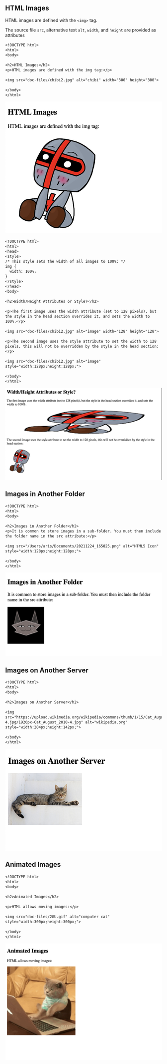 ## HTML Images

HTML images are defined with the `<img>` tag.

The source file `src`, alternative text `alt`, `width`, and `height` are provided as attributes

```
<!DOCTYPE html>
<html>
<body>

<h2>HTML Images</h2>
<p>HTML images are defined with the img tag:</p>

<img src="doc-files/chibi2.jpg" alt="chibi" width="300" height="300">

</body>
</html>
```
![Alt text](<doc-files/Screenshot 2023-10-02 at 14.40.31.png>)


```
<!DOCTYPE html>
<html>
<head>
<style>
/* This style sets the width of all images to 100%: */
img {
  width: 100%;
}
</style>
</head>
<body>

<h2>Width/Height Attributes or Style?</h2>

<p>The first image uses the width attribute (set to 128 pixels), but the style in the head section overrides it, and sets the width to 100%.</p>

<img src="doc-files/chibi2.jpg" alt="image" width="128" height="128">

<p>The second image uses the style attribute to set the width to 128 pixels, this will not be overridden by the style in the head section:</p>

<img src="doc-files/chibi2.jpg" alt="image" style="width:128px;height:128px;">

</body>
</html>
```

![Alt text](<doc-files/Screenshot 2023-10-03 at 11.31.08.png>)

## Images in Another Folder

```
<!DOCTYPE html>
<html>
<body>

<h2>Images in Another Folder</h2>
<p>It is common to store images in a sub-folder. You must then include the folder name in the src attribute:</p>

<img src="/Users/aris/Documents/20211224_165825.png" alt="HTML5 Icon" style="width:128px;height:128px;">

</body>
</html>
```
![Alt text](<doc-files/Screenshot 2023-10-03 at 11.37.26.png>)

## Images on Another Server

```
<!DOCTYPE html>
<html>
<body>

<h2>Images on Another Server</h2>

<img src="https://upload.wikimedia.org/wikipedia/commons/thumb/1/15/Cat_August_2010-4.jpg/1920px-Cat_August_2010-4.jpg" alt="wikipedia.org" style="width:204px;height:142px;">

</body>
</html>
```
![Alt text](<doc-files/Screenshot 2023-10-03 at 11.49.29.png>)

## Animated Images

```
<!DOCTYPE html>
<html>
<body>

<h2>Animated Images</h2>

<p>HTML allows moving images:</p>

<img src="doc-files/2GU.gif" alt="computer cat" style="width:300px;height:300px;">

</body>
</html>
```
![Alt text](<doc-files/Screenshot 2023-10-03 at 11.56.20.png>)

